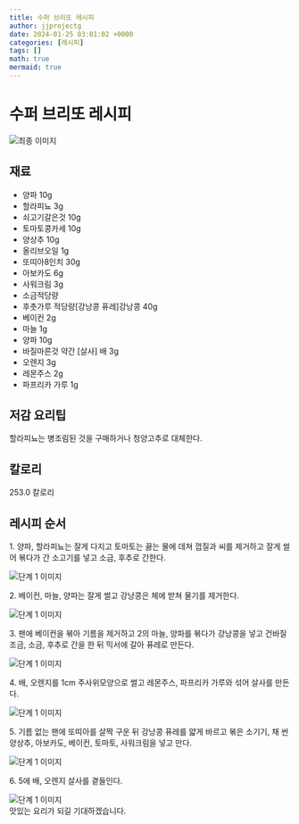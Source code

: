 ```yaml
---
title: 수퍼 브리또 레시피
author: jjprojectg
date: 2024-01-25 03:01:02 +0000
categories: [레시피]
tags: []
math: true
mermaid: true
---
```

<meta name="og:type" content="website"/>
<meta charset="UTF-8"/>
<div class="header">
  <h1>수퍼 브리또 레시피</h1>
</div>

<div class="container my-4">
  <div class="row">
    <div class="col-12 col-md-6">
      <div class="recipe-image">
        <img src="http://www.foodsafetykorea.go.kr/uploadimg/20141117/20141117053705_1416213425545.jpg" class="step-image" alt="최종 이미지"/>
      </div>
    </div>
    <div class="col-12 col-md-6">
      <div class="ingredients">
        <h2>재료</h2>
        <ul class="card">
          <li> 양파 10g </li>
          <li>  할라피뇨 3g </li>
          <li>  쇠고기갈은것 10g </li>
          <li>  토마토콩카세 10g </li>
          <li>  양상추 10g </li>
          <li>  올리브오일 1g </li>
          <li>  또띠아8인치 30g </li>
          <li>  아보카도 6g </li>
          <li>  사워크림 3g </li>
          <li>  소금적당량 </li>
          <li>  후춧가루 적당량[강낭콩 퓨레]강낭콩 40g </li>
          <li>  베이컨 2g </li>
          <li>  마늘 1g </li>
          <li>  양파 10g </li>
          <li>  바질마른것 약간 [살사] 배 3g </li>
          <li>  오렌지 3g </li>
          <li>  레몬주스 2g </li>
          <li>  파프리카 가루 1g </li>
</ul>
      </div>
    </div>
    <div class="col-12 col-md-6">
      <div class="ingredients">
        <h2>저감 요리팁</h2>
        <div class="card"> 
          <p>
            할라피뇨는 병조림된 것을 구매하거나 청양고추로 대체한다.
          </p>
        </div>
      </div>
      <div class="ingredients">
        <h2>칼로리</h2>
        <div class="card"> 
          <p>
            253.0 칼로리
          </p>
        </div>
      </div>
    </div>
  </div>

  <h2 class="my-4">레시피 순서</h2>
  <div class="card recipe-card">
    <div class="card-body recipe-step">
      <p class="card-text step-description">1. 양파, 할라피뇨는 잘게 다지고 토마토는 끓는 물에 데쳐 껍질과 씨를 제거하고 잘게 썰어 볶다가 간 소고기를 넣고 소금, 후추로 간한다.</p>
      <img src="http://www.foodsafetykorea.go.kr/uploadimg/cook/973-1.jpg" alt="단계 1 이미지" class="step-image"/>
    </div>
  </div>
  <div class="card recipe-card">
    <div class="card-body recipe-step">
      <p class="card-text step-description">2. 베이컨, 마늘, 양파는 잘게 썰고 강낭콩은 체에 받쳐 물기를 제거한다.</p>
      <img src="http://www.foodsafetykorea.go.kr/uploadimg/cook/973-2.jpg" alt="단계 1 이미지" class="step-image"/>
    </div>
  </div>
  <div class="card recipe-card">
    <div class="card-body recipe-step">
      <p class="card-text step-description">3. 팬에 베이컨을 볶아 기름을 제거하고 2의 마늘, 양파를 볶다가 강낭콩을 넣고 건바질 조금, 소금, 후추로 간을 한 뒤 믹서에 갈아 퓨레로 만든다.</p>
      <img src="http://www.foodsafetykorea.go.kr/uploadimg/cook/973-3.jpg" alt="단계 1 이미지" class="step-image"/>
    </div>
  </div>
  <div class="card recipe-card">
    <div class="card-body recipe-step">
      <p class="card-text step-description">4. 배, 오렌지를 1cm 주사위모양으로 썰고 레몬주스, 파프리카 가루와 섞어 살사를 만든다.</p>
      <img src="http://www.foodsafetykorea.go.kr/uploadimg/cook/973-4.jpg" alt="단계 1 이미지" class="step-image"/>
    </div>
  </div>
  <div class="card recipe-card">
    <div class="card-body recipe-step">
      <p class="card-text step-description">5. 기름 없는 팬에 또띠아를 살짝 구운 뒤 강낭콩 퓨레를 얇게 바르고 볶은 소기기, 채 썬 양상추, 아보카도, 베이컨, 토마토, 사워크림을 넣고 만다.</p>
      <img src="http://www.foodsafetykorea.go.kr/uploadimg/cook/973-5.jpg" alt="단계 1 이미지" class="step-image"/>
    </div>
  </div>
  <div class="card recipe-card">
    <div class="card-body recipe-step">
      <p class="card-text step-description">6. 5에 배, 오렌지 살사를 곁들인다.</p>
      <img src="http://www.foodsafetykorea.go.kr/uploadimg/cook/973-6.jpg" alt="단계 1 이미지" class="step-image"/>
    </div>
  </div>

</div>
맛있는 요리가 되길 기대하겠습니다.
